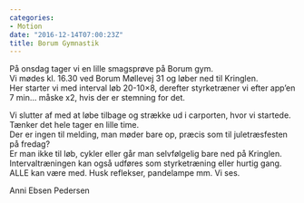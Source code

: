 ```yaml
---
categories:
- Motion
date: "2016-12-14T07:00:23Z"
title: Borum Gymnastik
---
```


På onsdag tager vi en lille smagsprøve på Borum gym.  
Vi mødes kl. 16.30 ved Borum Møllevej 31 og løber ned til Kringlen.  
Her starter vi med interval løb 20-10×8, derefter styrketræner vi efter app’en 7 min… måske x2, hvis der er stemning for det.

Vi slutter af med at løbe tilbage og strække ud i carporten, hvor vi startede. Tænker det hele tager en lille time.  
Der er ingen til melding, man møder bare op, præcis som til juletræsfesten på fredag?  
Er man ikke til løb, cykler eller går man selvfølgelig bare ned på Kringlen. Intervaltræningen kan også udføres som styrketræning eller hurtig gang.  
ALLE kan være med. Husk reflekser, pandelampe mm. Vi ses.

Anni Ebsen Pedersen